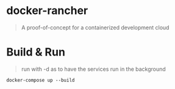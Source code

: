 # docker-rancher

> A proof-of-concept for a containerized development cloud

# Build & Run

> run with -d as to have the services run in the background

```
docker-compose up --build
```
